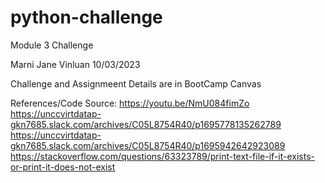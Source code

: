 # python-challenge
Module 3 Challenge

Marni Jane Vinluan
10/03/2023

Challenge and Assignmeent Details are in BootCamp Canvas

References/Code Source: 
https://youtu.be/NmU084fimZo
https://unccvirtdatap-gkn7685.slack.com/archives/C05L8754R40/p1695778135262789
https://unccvirtdatap-gkn7685.slack.com/archives/C05L8754R40/p1695942642923089
https://stackoverflow.com/questions/63323789/print-text-file-if-it-exists-or-print-it-does-not-exist